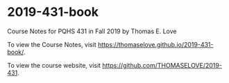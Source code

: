# 2019-431-book

Course Notes for PQHS 431 in Fall 2019 by Thomas E. Love

To view the Course Notes, visit https://thomaselove.github.io/2019-431-book/.

To view the course website, visit https://github.com/THOMASELOVE/2019-431.
